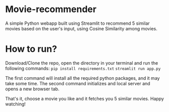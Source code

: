 ﻿# Movie-recommender
A simple Python webapp built using Streamlit to recommend 5 similar movies based on the user's input, using Cosine Similarity among movies.

# How to run?
Download/Clone the repo, open the directory in your terminal and run the following commands:
`pip install requirements.txt`
`streamlit run app.py`

The first command will install all the required python packages, and it may take some time.
The second command initializes and local server and opens a new browser tab.

That's it, choose a movie you like and it fetches you 5 similar movies. Happy watching!
